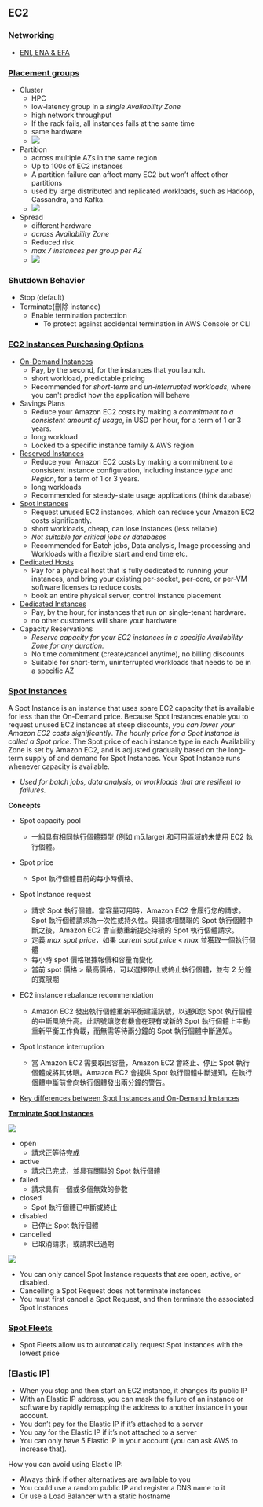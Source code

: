 ## EC2 
### Networking
- [ENI, ENA & EFA](https://medium.com/nerd-for-tech/aws-networking-eni-ena-efa-2db316fdbf85)

### [Placement groups](https://docs.aws.amazon.com/AWSEC2/latest/UserGuide/placement-groups.html)
- Cluster
  - HPC
  - low-latency group in a *single Availability Zone*
  - high network throughput
  - If the rack fails, all instances fails at the same time
  - same hardware
  - ![](https://docs.aws.amazon.com/images/AWSEC2/latest/UserGuide/images/placement-group-cluster.png)
- Partition
  - across multiple AZs in the same region
  - Up to 100s of EC2 instances
  - A partition failure can affect many EC2 but won’t affect other partitions
  - used by large distributed and replicated workloads, such as Hadoop, Cassandra, and Kafka.
  - ![](https://docs.aws.amazon.com/images/AWSEC2/latest/UserGuide/images/placement-group-partition.png)
- Spread
  - different hardware
  - *across Availability Zone*
  - Reduced risk
  - *max 7 instances per group per AZ*
  - ![](https://docs.aws.amazon.com/images/AWSEC2/latest/UserGuide/images/placement-group-spread.png)
 
### Shutdown Behavior
- Stop (default)
- Terminate(刪除 instance)
  - Enable termination protection
    - To protect against accidental termination in AWS Console or CLI

### [EC2 Instances Purchasing Options](https://docs.aws.amazon.com/AWSEC2/latest/UserGuide/instance-purchasing-options.html)

- [On-Demand Instances](https://docs.aws.amazon.com/AWSEC2/latest/UserGuide/ec2-capacity-reservations.html)
  - Pay, by the second, for the instances that you launch.
  - short workload, predictable pricing
  - Recommended for *short-term* and *un-interrupted workloads*, where you can't predict how the application will behave
- Savings Plans
  - Reduce your Amazon EC2 costs by making a *commitment to a consistent amount of usage*, in USD per hour, for a term of 1 or 3 years.
  - long workload
  - Locked to a specific instance family & AWS region
- [Reserved Instances](https://docs.aws.amazon.com/AWSEC2/latest/UserGuide/ec2-reserved-instances.html)
  - Reduce your Amazon EC2 costs by making a commitment to a consistent instance configuration, including instance *type* and *Region*, for a term of 1 or 3 years.
  - long workloads
  - Recommended for steady-state usage applications (think database)
- [Spot Instances](https://docs.aws.amazon.com/AWSEC2/latest/UserGuide/using-spot-instances.html)
  - Request unused EC2 instances, which can reduce your Amazon EC2 costs significantly.
  - short workloads, cheap, can lose instances (less reliable)
  - *Not suitable for critical jobs or databases*
  - Recommended for Batch jobs, Data analysis, Image processing and Workloads with a flexible start and end time etc.
- [Dedicated Hosts](https://docs.aws.amazon.com/AWSEC2/latest/UserGuide/dedicated-hosts-overview.html)
  - Pay for a physical host that is fully dedicated to running your instances, and bring your existing per-socket, per-core, or per-VM software licenses to reduce costs.
  - book an entire physical server, control instance placement
- [Dedicated Instances](https://docs.aws.amazon.com/AWSEC2/latest/UserGuide/dedicated-instance.html)
  - Pay, by the hour, for instances that run on single-tenant hardware.
  - no other customers will share your hardware
- Capacity Reservations
  - *Reserve capacity for your EC2 instances in a specific Availability Zone for any duration.*
  - No time commitment (create/cancel anytime), no billing discounts
  - Suitable for short-term, uninterrupted workloads that needs to be in a specific AZ
 

### [Spot Instances](https://docs.aws.amazon.com/AWSEC2/latest/UserGuide/using-spot-instances.html)

A Spot Instance is an instance that uses spare EC2 capacity that is available for less than the On-Demand price. Because Spot Instances enable you to request unused EC2 instances at steep discounts, *you can lower your Amazon EC2 costs significantly*. *The hourly price for a Spot Instance is called a Spot price*. The Spot price of each instance type in each Availability Zone is set by Amazon EC2, and is adjusted gradually based on the long-term supply of and demand for Spot Instances. Your Spot Instance runs whenever capacity is available.

- *Used for batch jobs, data analysis, or workloads that are resilient to failures.*

**Concepts**
- Spot capacity pool
  - 一組具有相同執行個體類型 (例如 m5.large) 和可用區域的未使用 EC2 執行個體。
- Spot price
  - Spot 執行個體目前的每小時價格。
- Spot Instance request
  - 請求 Spot 執行個體。當容量可用時，Amazon EC2 會履行您的請求。Spot 執行個體請求為一次性或持久性。與請求相關聯的 Spot 執行個體中斷之後，Amazon EC2 會自動重新提交持續的 Spot 執行個體請求。
  - 定義 *max spot price*，如果 *current spot price < max* 並獲取一個執行個體
  - 每小時  spot 價格根據報價和容量而變化
  - 當前 spot 價格 > 最高價格，可以選擇停止或終止執行個體，並有 2 分鐘的寬限期
- EC2 instance rebalance recommendation
  - Amazon EC2 發出執行個體重新平衡建議訊號，以通知您 Spot 執行個體的中斷風險升高。此訊號讓您有機會在現有或新的 Spot 執行個體上主動重新平衡工作負載，而無需等待兩分鐘的 Spot 執行個體中斷通知。
- Spot Instance interruption
  - 當 Amazon EC2 需要取回容量，Amazon EC2 會終止、停止 Spot 執行個體或將其休眠。Amazon EC2 會提供 Spot 執行個體中斷通知，在執行個體中斷前會向執行個體發出兩分鐘的警告。
 
- [Key differences between Spot Instances and On-Demand Instances](https://docs.aws.amazon.com/AWSEC2/latest/UserGuide/using-spot-instances.html#Key%20differences%20between%20Spot%20Instances%20and%20On-Demand%20Instances)

**[Terminate Spot Instances](https://docs.aws.amazon.com/AWSEC2/latest/UserGuide/spot-requests.html)**

![](https://docs.aws.amazon.com/images/AWSEC2/latest/UserGuide/images/spot_lifecycle.png)


- open
  - 請求正等待完成
- active
  - 請求已完成，並具有關聯的 Spot 執行個體
- failed
  - 請求具有一個或多個無效的參數
- closed
  - Spot 執行個體已中斷或終止
- disabled
  - 已停止 Spot 執行個體
- cancelled
  - 已取消請求，或請求已過期

![](https://docs.aws.amazon.com/images/AWSEC2/latest/UserGuide/images/spot_request_states.png)

- You can only cancel Spot Instance requests that are open, active, or disabled.
- Cancelling a Spot Request does not terminate instances
- You must first cancel a Spot Request, and then terminate the associated Spot Instances

### [Spot Fleets](https://docs.aws.amazon.com/zh_tw/AWSEC2/latest/UserGuide/work-with-spot-fleets.html)

- Spot Fleets allow us to automatically request Spot Instances with the lowest price

### [Elastic IP]
- When you stop and then start an EC2 instance, it changes its public IP
- With an Elastic IP address, you can mask the failure of an instance or software by rapidly remapping the address to another instance in your account.
- You don’t pay for the Elastic IP if it’s attached to a server
- You pay for the Elastic IP if it’s not attached to a server
- You can only have 5 Elastic IP in your account (you can ask AWS to increase that).

How you can avoid using Elastic IP:
- Always think if other alternatives are available to you
- You could use a random public IP and register a DNS name to it
- Or use a Load Balancer with a static hostname
